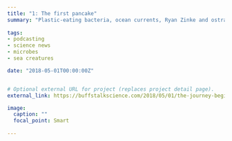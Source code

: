 ```yaml
---
title: "1: The first pancake"
summary: "Plastic-eating bacteria, ocean currents, Ryan Zinke and ostracod penises. Interview with chemist Zach Decker and chemical engineer Max Levy."
  
tags:
- podcasting
- science news
- microbes
- sea creatures

date: "2018-05-01T00:00:00Z"


# Optional external URL for project (replaces project detail page).
external_link: https://buffstalkscience.com/2018/05/01/the-journey-begins/

image:
  caption: ""
  focal_point: Smart
  
---
```


